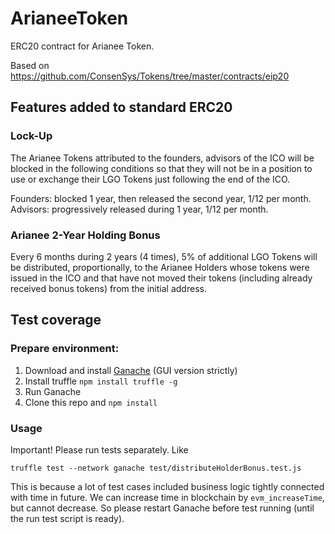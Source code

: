 # ArianeeToken

ERC20 contract for Arianee Token.

Based on https://github.com/ConsenSys/Tokens/tree/master/contracts/eip20

## Features added to standard ERC20

### Lock-Up

The Arianee Tokens attributed to the founders, advisors of the ICO will be blocked in the following conditions so that they will not be in a position to use or exchange their LGO Tokens just following the end of the ICO.

Founders: blocked 1 year, then released the second year, 1/12 per month.
Advisors: progressively released during 1 year, 1/12 per month.

### Arianee 2-Year Holding Bonus

Every 6 months during 2 years (4 times), 5% of additional LGO Tokens will be distributed, proportionally, to the Arianee Holders whose tokens were issued in the ICO and that have not moved their tokens (including already received bonus tokens) from the initial address.

## Test coverage

### Prepare environment:

1. Download and install [Ganache](http://truffleframework.com/docs/ganache/using) (GUI version strictly)
2. Install truffle `npm install truffle -g`
3. Run Ganache
4. Clone this repo and `npm install`

### Usage

Important! Please run tests separately. Like

`truffle test --network ganache test/distributeHolderBonus.test.js`

This is because a lot of test cases included business logic tightly connected with time in future. We can increase time in blockchain by `evm_increaseTime`, but cannot decrease. So please restart Ganache before test running (until the run test script is ready).
